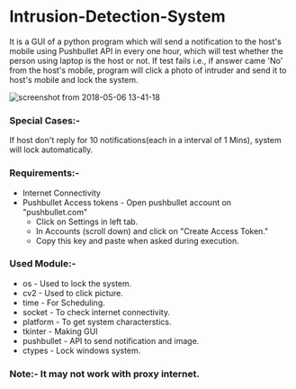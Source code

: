 # Intrusion-Detection-System
It is a GUI of a python program which will send a notification to the host's mobile using Pushbullet API in every one hour, which will test whether the person using laptop is the host or not. If test fails i.e., if answer came 'No' from the host's mobile, program will click a photo of intruder and send it to host's mobile and lock the system.

![screenshot from 2018-05-06 13-41-18](https://user-images.githubusercontent.com/31770961/39677404-d3686cfc-5197-11e8-86e6-65055fff67e8.png)


### Special Cases:-
If host don't reply for 10 notifications(each in a interval of 1 Mins), system will lock automatically.

### Requirements:-
- Internet Connectivity
- Pushbullet Access tokens - Open pushbullet account on "pushbullet.com"
	- Click on Settings in left tab.
	- In Accounts (scroll down) and click on "Create Access Token."
	- Copy this key and paste when asked during execution.

### Used Module:-
- os - Used to lock the system.
- cv2 - Used to click picture.
- time - For Scheduling.
- socket - To check internet connectivity.
- platform - To get system characterstics.
- tkinter - Making GUI 
- pushbullet - API to send notification and image.
- ctypes - Lock windows system.

### Note:- It may not work with proxy internet.
